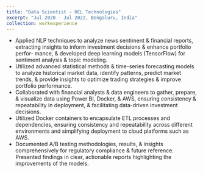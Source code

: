 ```yaml
---
title: "Data Scientist - HCL Technologies"
excerpt: "Jul 2020 - Jul 2022, Bengaluru, India"
collection: workexperience
---
```


- Applied NLP techniques to analyze news sentiment & financial reports, extracting insights to inform investment decisions & enhance portfolio perfor-
mance, & developed deep learning models (TensorFlow) for sentiment analysis & topic modeling.
- Utilized advanced statistical methods & time-series forecasting models to analyze historical market data, identify patterns, predict market trends, &
provide insights to optimize trading strategies & improve portfolio performance.
- Collaborated with financial analysts & data engineers to gather, prepare, & visualize data using Power BI, Docker, & AWS, ensuring consistency &
repeatability in deployment, & facilitating data-driven investment decisions.
- Utilized Docker containers to encapsulate ETL processes and dependencies, ensuring consistency and repeatability across different environments and
simplifying deployment to cloud platforms such as AWS.
- Documented A/B testing methodologies, results, & insights comprehensively for regulatory compliance & future reference. Presented findings in clear,
actionable reports highlighting the improvements of the models.
